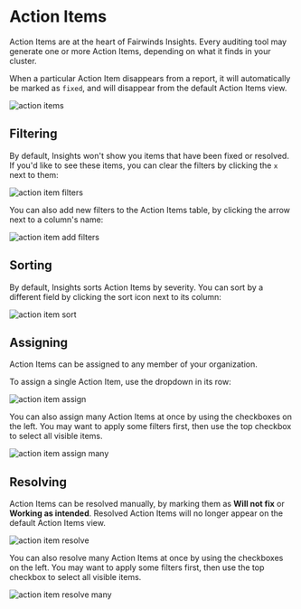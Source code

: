 # Action Items
Action Items are at the heart of Fairwinds Insights. Every auditing tool may generate one or more
Action Items, depending on what it finds in your cluster.

When a particular Action Item disappears from a report, it will automatically be marked as `fixed`,
and will disappear from the default Action Items view.

<img :src="$withBase('/img/action-items.png')" alt="action items">

## Filtering
By default, Insights won't show you items that have been fixed or resolved. If you'd like to
see these items, you can clear the filters by clicking the `x` next to them:

<div class="mini-img">
  <img :src="$withBase('/img/action-item-filters.png')" alt="action item filters">
</div>

You can also add new filters to the Action Items table, by clicking the arrow
next to a column's name:

<div class="mini-img">
  <img :src="$withBase('/img/action-item-apply-filter.png')" alt="action item add filters">
</div>

## Sorting
By default, Insights sorts Action Items by severity. You can sort by a different field
by clicking the sort icon next to its column:

<div class="mini-img">
  <img :src="$withBase('/img/action-item-sort.png')" alt="action item sort">
</div>

## Assigning
Action Items can be assigned to any member of your organization.

To assign a single Action Item, use the dropdown in its row:

<div class="mini-img">
  <img :src="$withBase('/img/action-item-assign.png')" alt="action item assign">
</div>

You can also assign many Action Items at once by using the checkboxes on the left.
You may want to apply some filters first, then use the top checkbox to select
all visible items.

<div class="mini-img">
  <img :src="$withBase('/img/action-item-assign-many.png')" alt="action item assign many">
</div>

## Resolving
Action Items can be resolved manually, by marking them as **Will not fix** or **Working as intended**.
Resolved Action Items will no longer appear on the default Action Items view.

<div class="mini-img">
  <img :src="$withBase('/img/action-item-resolve.png')" alt="action item resolve">
</div>

You can also resolve many Action Items at once by using the checkboxes on the left.
You may want to apply some filters first, then use the top checkbox to select
all visible items.

<div class="mini-img">
  <img :src="$withBase('/img/action-item-resolve-many.png')" alt="action item resolve many">
</div>


